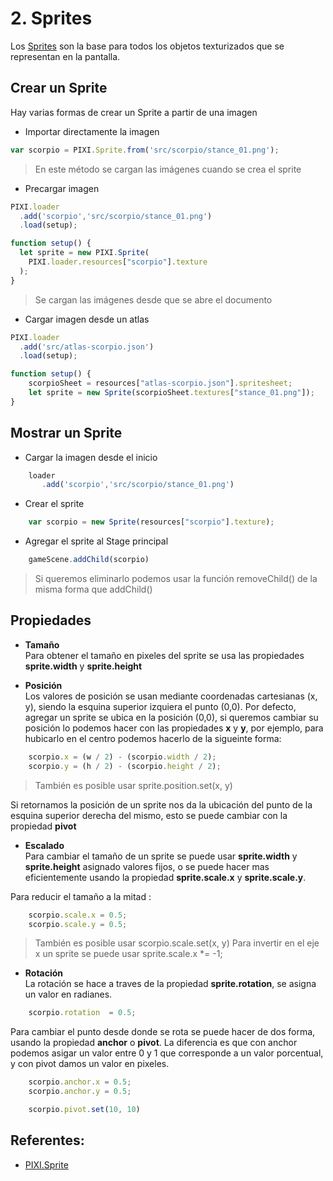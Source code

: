 # 2. Sprites

Los [Sprites](https://pixijs.download/dev/docs/PIXI.Sprite.html "Sprites") son la base para todos los objetos texturizados que se representan en la pantalla.

## Crear un Sprite
Hay varias formas de crear un Sprite a partir de una imagen
- Importar directamente la imagen

```javascript 
var scorpio = PIXI.Sprite.from('src/scorpio/stance_01.png');     
```
> En este método se cargan las imágenes cuando se crea el sprite

- Precargar imagen
```javascript 
PIXI.loader
  .add('scorpio','src/scorpio/stance_01.png')
  .load(setup);

function setup() {
  let sprite = new PIXI.Sprite(
    PIXI.loader.resources["scorpio"].texture
  );
}
```
> Se cargan las imágenes desde que se abre el documento

- Cargar imagen desde un atlas
```javascript 
PIXI.loader
  .add('src/atlas-scorpio.json')
  .load(setup);

function setup() {
    scorpioSheet = resources["atlas-scorpio.json"].spritesheet;
    let sprite = new Sprite(scorpioSheet.textures["stance_01.png"]);
}
```

## Mostrar un Sprite
- Cargar la imagen desde el inicio
```javascript 
    loader
       .add('scorpio','src/scorpio/stance_01.png')    
```
- Crear el sprite 
```javascript 
    var scorpio = new Sprite(resources["scorpio"].texture);  
```
- Agregar el sprite al Stage principal 
```javascript 
    gameScene.addChild(scorpio) 
```
> Si queremos eliminarlo podemos usar la función removeChild() de la misma forma que addChild()
## Propiedades 
- **Tamaño**<br>
Para obtener el tamaño en pixeles del sprite se usa las propiedades **sprite.width** y **sprite.height**

- **Posición**<br>
Los valores de posición se usan mediante coordenadas cartesianas (x, y), siendo la esquina superior izquiera el punto (0,0). Por defecto, agregar un sprite se ubica en la posición (0,0), si queremos cambiar su posición lo podemos hacer con las propiedades **x** y **y**, por ejemplo, para hubicarlo en el centro podemos hacerlo de la sigueinte forma:

```javascript 
    scorpio.x = (w / 2) - (scorpio.width / 2);
    scorpio.y = (h / 2) - (scorpio.height / 2);
```
> También es posible usar sprite.position.set(x, y)

Si retornamos la posición de un sprite nos da la ubicación del punto de la esquina superior derecha del mismo, esto se puede cambiar con la propiedad **pivot**

- **Escalado** <br>
Para cambiar el tamaño de un sprite se puede usar **sprite.width** y **sprite.height** asignado valores fijos, o se puede hacer mas eficientemente usando la propiedad **sprite.scale.x** y **sprite.scale.y**.

Para reducir el tamaño a la mitad :
```javascript 
    scorpio.scale.x = 0.5;
    scorpio.scale.y = 0.5;
```
> También es posible usar scorpio.scale.set(x, y)
> Para invertir en el eje x un sprite se puede usar sprite.scale.x *= -1;

- **Rotación** <br>
La rotación se hace a traves de la propiedad **sprite.rotation**, se asigna un valor en radianes.
```javascript 
    scorpio.rotation  = 0.5;
```
Para cambiar el punto desde donde se rota se puede hacer de dos forma, usando la propiedad **anchor** o **pivot**. La diferencia es que con anchor podemos asigar un valor entre 0 y 1 que corresponde a un valor porcentual, y con pivot damos un valor en pixeles.

```javascript 
    scorpio.anchor.x = 0.5;
    scorpio.anchor.y = 0.5;

    scorpio.pivot.set(10, 10)
```



## Referentes:
- [PIXI.Sprite](https://pixijs.download/dev/docs/PIXI.Sprite.html "PIXI.Sprite")
